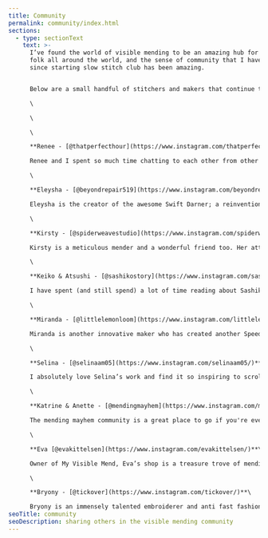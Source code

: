 ```yaml
---
title: Community
permalink: community/index.html
sections:
  - type: sectionText
    text: >-
      I’ve found the world of visible mending to be an amazing hub for creative
      folk all around the world, and the sense of community that I have gained
      since starting slow stitch club has been amazing. 


      Below are a small handful of stitchers and makers that continue to inspire me and enrich the mending community. \

      \

      \

      \

      **Renee - [@thatperfecthour](https://www.instagram.com/thatperfecthour/)** \

      Renee and I spent so much time chatting to each other from other sides of the world about mending that we now have chats on IG Live! Join us fortnightly for our “It’s not about the socks” series.\

      \

      **Eleysha - [@beyondrepair519](https://www.instagram.com/beyondrepair519/)**\

      Eleysha is the creator of the awesome Swift Darner; a reinvention of the Speedweve that is sustainably made by her. Her talents know no bounds and it’s so exciting to see an antique mending tool being recreated in today's world. \

      \

      **Kirsty - [@spiderweavestudio](https://www.instagram.com/spiderweavestudio/)**\

      Kirsty is a meticulous mender and a wonderful friend too. Her attention to detail is impeccable and her love of mending shines through all of her work. \

      \

      **Keiko & Atsushi - [@sashikostory](https://www.instagram.com/sashikostory/)**\

      I have spent (and still spend) a lot of time reading about Sashiko. It’s a hugely immersive and ancient practice, and I think it’s really important to learn from those whose culture it is a part of. Keiko and Atsushi put so much effort into educating others on top of sharing their incredible work.\

      \

      **Miranda - [@littlelemonloom](https://www.instagram.com/littlelemonloom/)**\

      Miranda is another innovative maker who has created another Speedweve alternative - and a way for you to make your own! \

      \

      **Selina - [@selinaam05](https://www.instagram.com/selinaam05/)**\

      I absolutely love Selina’s work and find it so inspiring to scroll through her Instagram feed. Beautiful and intricate mends that are always sympathetic to the clothing as well as the techniques she uses.\

      \

      **Katrine & Anette - [@mendingmayhem](https://www.instagram.com/mendingmayhem/)**\

      The mending mayhem community is a great place to go if you're ever looking for advice. Katrine and Anette are so friendly and share so many other menders as well as their own work. \

      \

      **Eva [@evakittelsen](https://www.instagram.com/evakittelsen/)**\

      Owner of My Visible Mend, Eva’s shop is a treasure trove of mending equipment, and I always love to read her posts and learn from her. \

      \

      **Bryony - [@tickover](https://www.instagram.com/tickover/)**\

      Bryony is an immensely talented embroiderer and anti fast fashion advocate. Her work is so important and informative in support of garment workers and the planet and I am so happy to see her shout about the causes that need attention in a medium that is so impactful.
seoTitle: community
seoDescription: sharing others in the visible mending community
---
```

